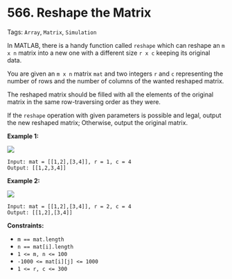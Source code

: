 # 566. Reshape the Matrix

Tags: `Array`, `Matrix`, `Simulation`

In MATLAB, there is a handy function called `reshape` which can reshape an `m x n` matrix into a new one with a different size `r x c` keeping its original data.

You are given an `m x n` matrix `mat` and two integers `r` and `c` representing the number of rows and the number of columns of the wanted reshaped matrix.

The reshaped matrix should be filled with all the elements of the original matrix in the same row-traversing order as they were.

If the `reshape` operation with given parameters is possible and legal, output the new reshaped matrix; Otherwise, output the original matrix.

**Example 1:**

![](https://assets.leetcode.com/uploads/2021/04/24/reshape1-grid.jpg)
```
Input: mat = [[1,2],[3,4]], r = 1, c = 4
Output: [[1,2,3,4]]
```

**Example 2:**

![](https://assets.leetcode.com/uploads/2021/04/24/reshape2-grid.jpg)
```
Input: mat = [[1,2],[3,4]], r = 2, c = 4
Output: [[1,2],[3,4]]
```

**Constraints:**

*   `m == mat.length`
*   `n == mat[i].length`
*   `1 <= m, n <= 100`
*   `-1000 <= mat[i][j] <= 1000`
*   `1 <= r, c <= 300`